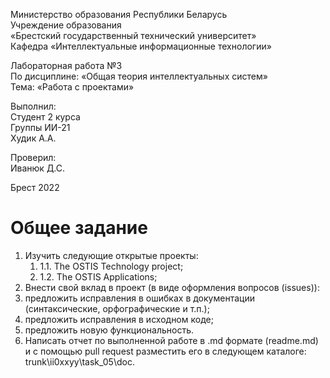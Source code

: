 Министерство образования Республики Беларусь <br/>
Учреждение образования <br/>
«Брестский государственный технический университет» <br/>
Кафедра «Интеллектуальные информационные технологии» <br/>

Лабораторная работа №3 <br/>
По дисциплине: «Общая теория интеллектуальных систем» <br/>
Тема: «Работа с проектами» <br/>

Выполнил: <br/>
Студент 2 курса <br/>
Группы ИИ-21 <br/>
Худик А.А. <br/>

Проверил: <br/>
Иванюк Д.С. <br/>

Брест 2022 <br/>

# Общее задание #
<ol>
<li>Изучить следующие открытые проекты:
<ol>
<li>1.1. The OSTIS Technology project;</li>

<li>1.2. The OSTIS Applications;</li>
</ol>
<li>Внести свой вклад в проект (в виде оформления вопросов (issues)):</li>
<li>предложить исправления в ошибках в документации (синтаксические, орфографические и т.п.);</li>
<li>предложить исправления в исходном коде;</li>
<li>предложить новую функциональность.</li>
<li>Написать отчет по выполненной работе в .md формате (readme.md) и с помощью pull request разместить его в следующем каталоге: trunk\ii0xxyy\task_05\doc.</li>
</ol>
